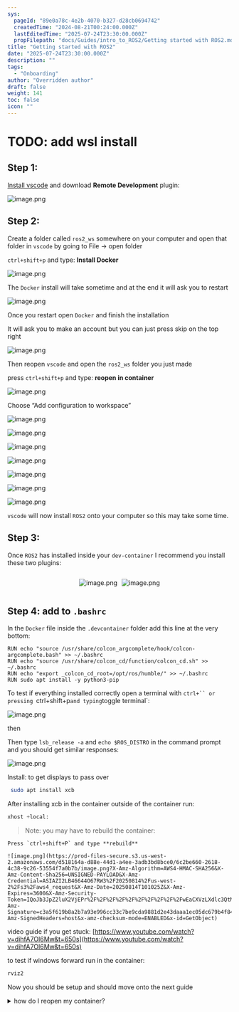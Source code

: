```yaml
---
sys:
  pageId: "89e0a78c-4e2b-4070-b327-d28cb0694742"
  createdTime: "2024-08-21T00:24:00.000Z"
  lastEditedTime: "2025-07-24T23:30:00.000Z"
  propFilepath: "docs/Guides/intro_to_ROS2/Getting started with ROS2.md"
title: "Getting started with ROS2"
date: "2025-07-24T23:30:00.000Z"
description: ""
tags:
  - "Onboarding"
author: "Overridden author"
draft: false
weight: 141
toc: false
icon: ""
---
```


# TODO: add wsl install

## Step 1:

[Install vscode](https://code.visualstudio.com/download) and download **Remote Development** plugin:

![image.png](https://prod-files-secure.s3.us-west-2.amazonaws.com/d518164a-d88e-44d1-a4ee-3adb3bd8bce0/efb52993-1881-4a40-b95e-6f020334f022/image.png?X-Amz-Algorithm=AWS4-HMAC-SHA256&X-Amz-Content-Sha256=UNSIGNED-PAYLOAD&X-Amz-Credential=ASIAZI2LB466WSTEWO5N%2F20250814%2Fus-west-2%2Fs3%2Faws4_request&X-Amz-Date=20250814T101022Z&X-Amz-Expires=3600&X-Amz-Security-Token=IQoJb3JpZ2luX2VjEPr%2F%2F%2F%2F%2F%2F%2F%2F%2F%2FwEaCXVzLXdlc3QtMiJHMEUCIGt4aY%2FRoSOW7b3ZtWJtQ1KcXRFJCE1bUGiYDt%2FY5q%2BcAiEA9DrKJ4INeZCcFAtwXLjwdfNoundU8CRhS76mTrHcKGsq%2FwMIQxAAGgw2Mzc0MjMxODM4MDUiDNB%2FVaU2Gb34y6NIAircA9DSZjBxa%2BhtEaFkC%2FQxshtzNFZCBb9ZxHQCYAh4PoHcusIunASbCkyO3scginQe2ET2uraAjDHgPardmrSHWWBo5cYkAB5YRONBMjnQftYGrfNDADVp2j9yZG2tVCV79AT1gggWJDEfOgah5fW%2F%2FtVnsOfH1kROV3ada7DEz9mQHJr8Ycdcm1Ew9rpjf4vEeqQnZSzqK83fnNfRCxBNYyXvpCdjBUQz6yhvjsEgOzUQfg8CaynGjQwjqXRclYd%2BNsRir7k7O7vIqEJFWYgj2ZBweG06pWNKnI4FPXfPtRzYE4%2F1hckPNTx1EmCKDcOPvgZmNE6C8eK6b%2Fz0oRtTARb%2Bexa9gQwdJx%2FtLXyM9NVOybykjHym%2B4aBKtOojOxfbWPopRNC3pJLXcHR8pmmiPENJfFlsWWK7aJY%2BHkTGdh%2FHKu6bdC%2FamjZXzQM31N9l41b3vU26N5fHoIiv24NJwFMJi%2BimZCe2o4uIGT69AY1FbllVKmCwNtWQDjf2oBbro4LjFiI4DwgcFRwcRzmst4ud8HcP6x71dlnx2gv24%2FyNdx%2Bj1%2FQw%2F2LoY0P%2BNN28uXIyhOKt6FJZnkPhzdgG6epUBxXnmXMKCXdhzSgYGUvhYPsMo18pFf4GuE%2FMPbg9sQGOqUBEUXt0aU7%2FO4W1tgUMFVZ4dmhGycOJijMM6e3QRUOEeUU%2BOhluhS5hdF1k23t172%2BmmU1XEvOsiQdHLF41275cdBuUWr5EKBA%2FMqtQ0ttFg75W8pVWX%2FmR5HtA09o3iHmMVe%2BLUTWjY9yvDVHxeqFURIXr82WpfnW1JgrYdLWrRvAZd4f57sUTGIJ%2FccEXaPhq7vrmCBVasC4hbAKKl7%2FHorq6PPK&X-Amz-Signature=a8788c2d3e9be2105a751a8020bd3515e139bda3d5426487a26962a46c4f53ff&X-Amz-SignedHeaders=host&x-amz-checksum-mode=ENABLED&x-id=GetObject)

## Step 2:

Create a folder called `ros2_ws` somewhere on your computer and open that folder in `vscode` by going to File → open folder 

`ctrl+shift+p` and type: **Install Docker**

![image.png](https://prod-files-secure.s3.us-west-2.amazonaws.com/d518164a-d88e-44d1-a4ee-3adb3bd8bce0/2269dc0e-1cd5-47ff-bceb-c04ad9b2eab0/image.png?X-Amz-Algorithm=AWS4-HMAC-SHA256&X-Amz-Content-Sha256=UNSIGNED-PAYLOAD&X-Amz-Credential=ASIAZI2LB466WSTEWO5N%2F20250814%2Fus-west-2%2Fs3%2Faws4_request&X-Amz-Date=20250814T101022Z&X-Amz-Expires=3600&X-Amz-Security-Token=IQoJb3JpZ2luX2VjEPr%2F%2F%2F%2F%2F%2F%2F%2F%2F%2FwEaCXVzLXdlc3QtMiJHMEUCIGt4aY%2FRoSOW7b3ZtWJtQ1KcXRFJCE1bUGiYDt%2FY5q%2BcAiEA9DrKJ4INeZCcFAtwXLjwdfNoundU8CRhS76mTrHcKGsq%2FwMIQxAAGgw2Mzc0MjMxODM4MDUiDNB%2FVaU2Gb34y6NIAircA9DSZjBxa%2BhtEaFkC%2FQxshtzNFZCBb9ZxHQCYAh4PoHcusIunASbCkyO3scginQe2ET2uraAjDHgPardmrSHWWBo5cYkAB5YRONBMjnQftYGrfNDADVp2j9yZG2tVCV79AT1gggWJDEfOgah5fW%2F%2FtVnsOfH1kROV3ada7DEz9mQHJr8Ycdcm1Ew9rpjf4vEeqQnZSzqK83fnNfRCxBNYyXvpCdjBUQz6yhvjsEgOzUQfg8CaynGjQwjqXRclYd%2BNsRir7k7O7vIqEJFWYgj2ZBweG06pWNKnI4FPXfPtRzYE4%2F1hckPNTx1EmCKDcOPvgZmNE6C8eK6b%2Fz0oRtTARb%2Bexa9gQwdJx%2FtLXyM9NVOybykjHym%2B4aBKtOojOxfbWPopRNC3pJLXcHR8pmmiPENJfFlsWWK7aJY%2BHkTGdh%2FHKu6bdC%2FamjZXzQM31N9l41b3vU26N5fHoIiv24NJwFMJi%2BimZCe2o4uIGT69AY1FbllVKmCwNtWQDjf2oBbro4LjFiI4DwgcFRwcRzmst4ud8HcP6x71dlnx2gv24%2FyNdx%2Bj1%2FQw%2F2LoY0P%2BNN28uXIyhOKt6FJZnkPhzdgG6epUBxXnmXMKCXdhzSgYGUvhYPsMo18pFf4GuE%2FMPbg9sQGOqUBEUXt0aU7%2FO4W1tgUMFVZ4dmhGycOJijMM6e3QRUOEeUU%2BOhluhS5hdF1k23t172%2BmmU1XEvOsiQdHLF41275cdBuUWr5EKBA%2FMqtQ0ttFg75W8pVWX%2FmR5HtA09o3iHmMVe%2BLUTWjY9yvDVHxeqFURIXr82WpfnW1JgrYdLWrRvAZd4f57sUTGIJ%2FccEXaPhq7vrmCBVasC4hbAKKl7%2FHorq6PPK&X-Amz-Signature=b8ddc4929bcb35c0daf01fe247c238cc4c98739e712b0b417706729f0a2368d3&X-Amz-SignedHeaders=host&x-amz-checksum-mode=ENABLED&x-id=GetObject)

The `Docker` install will take sometime and at the end it will ask you to restart

![image.png](https://prod-files-secure.s3.us-west-2.amazonaws.com/d518164a-d88e-44d1-a4ee-3adb3bd8bce0/ed233f78-be33-4b1f-b89c-9c346c0e961e/image.png?X-Amz-Algorithm=AWS4-HMAC-SHA256&X-Amz-Content-Sha256=UNSIGNED-PAYLOAD&X-Amz-Credential=ASIAZI2LB466WSTEWO5N%2F20250814%2Fus-west-2%2Fs3%2Faws4_request&X-Amz-Date=20250814T101022Z&X-Amz-Expires=3600&X-Amz-Security-Token=IQoJb3JpZ2luX2VjEPr%2F%2F%2F%2F%2F%2F%2F%2F%2F%2FwEaCXVzLXdlc3QtMiJHMEUCIGt4aY%2FRoSOW7b3ZtWJtQ1KcXRFJCE1bUGiYDt%2FY5q%2BcAiEA9DrKJ4INeZCcFAtwXLjwdfNoundU8CRhS76mTrHcKGsq%2FwMIQxAAGgw2Mzc0MjMxODM4MDUiDNB%2FVaU2Gb34y6NIAircA9DSZjBxa%2BhtEaFkC%2FQxshtzNFZCBb9ZxHQCYAh4PoHcusIunASbCkyO3scginQe2ET2uraAjDHgPardmrSHWWBo5cYkAB5YRONBMjnQftYGrfNDADVp2j9yZG2tVCV79AT1gggWJDEfOgah5fW%2F%2FtVnsOfH1kROV3ada7DEz9mQHJr8Ycdcm1Ew9rpjf4vEeqQnZSzqK83fnNfRCxBNYyXvpCdjBUQz6yhvjsEgOzUQfg8CaynGjQwjqXRclYd%2BNsRir7k7O7vIqEJFWYgj2ZBweG06pWNKnI4FPXfPtRzYE4%2F1hckPNTx1EmCKDcOPvgZmNE6C8eK6b%2Fz0oRtTARb%2Bexa9gQwdJx%2FtLXyM9NVOybykjHym%2B4aBKtOojOxfbWPopRNC3pJLXcHR8pmmiPENJfFlsWWK7aJY%2BHkTGdh%2FHKu6bdC%2FamjZXzQM31N9l41b3vU26N5fHoIiv24NJwFMJi%2BimZCe2o4uIGT69AY1FbllVKmCwNtWQDjf2oBbro4LjFiI4DwgcFRwcRzmst4ud8HcP6x71dlnx2gv24%2FyNdx%2Bj1%2FQw%2F2LoY0P%2BNN28uXIyhOKt6FJZnkPhzdgG6epUBxXnmXMKCXdhzSgYGUvhYPsMo18pFf4GuE%2FMPbg9sQGOqUBEUXt0aU7%2FO4W1tgUMFVZ4dmhGycOJijMM6e3QRUOEeUU%2BOhluhS5hdF1k23t172%2BmmU1XEvOsiQdHLF41275cdBuUWr5EKBA%2FMqtQ0ttFg75W8pVWX%2FmR5HtA09o3iHmMVe%2BLUTWjY9yvDVHxeqFURIXr82WpfnW1JgrYdLWrRvAZd4f57sUTGIJ%2FccEXaPhq7vrmCBVasC4hbAKKl7%2FHorq6PPK&X-Amz-Signature=5994732fc2253255b2fd1e38b366505781f3fe7ee215fe750b538d089714d547&X-Amz-SignedHeaders=host&x-amz-checksum-mode=ENABLED&x-id=GetObject)

Once you restart open `Docker` and finish the installation

It will ask you to make an account but you can just press skip on the top right

![image.png](https://prod-files-secure.s3.us-west-2.amazonaws.com/d518164a-d88e-44d1-a4ee-3adb3bd8bce0/21010ad9-1659-4fd9-9f59-9932a09b2a3d/image.png?X-Amz-Algorithm=AWS4-HMAC-SHA256&X-Amz-Content-Sha256=UNSIGNED-PAYLOAD&X-Amz-Credential=ASIAZI2LB466WSTEWO5N%2F20250814%2Fus-west-2%2Fs3%2Faws4_request&X-Amz-Date=20250814T101022Z&X-Amz-Expires=3600&X-Amz-Security-Token=IQoJb3JpZ2luX2VjEPr%2F%2F%2F%2F%2F%2F%2F%2F%2F%2FwEaCXVzLXdlc3QtMiJHMEUCIGt4aY%2FRoSOW7b3ZtWJtQ1KcXRFJCE1bUGiYDt%2FY5q%2BcAiEA9DrKJ4INeZCcFAtwXLjwdfNoundU8CRhS76mTrHcKGsq%2FwMIQxAAGgw2Mzc0MjMxODM4MDUiDNB%2FVaU2Gb34y6NIAircA9DSZjBxa%2BhtEaFkC%2FQxshtzNFZCBb9ZxHQCYAh4PoHcusIunASbCkyO3scginQe2ET2uraAjDHgPardmrSHWWBo5cYkAB5YRONBMjnQftYGrfNDADVp2j9yZG2tVCV79AT1gggWJDEfOgah5fW%2F%2FtVnsOfH1kROV3ada7DEz9mQHJr8Ycdcm1Ew9rpjf4vEeqQnZSzqK83fnNfRCxBNYyXvpCdjBUQz6yhvjsEgOzUQfg8CaynGjQwjqXRclYd%2BNsRir7k7O7vIqEJFWYgj2ZBweG06pWNKnI4FPXfPtRzYE4%2F1hckPNTx1EmCKDcOPvgZmNE6C8eK6b%2Fz0oRtTARb%2Bexa9gQwdJx%2FtLXyM9NVOybykjHym%2B4aBKtOojOxfbWPopRNC3pJLXcHR8pmmiPENJfFlsWWK7aJY%2BHkTGdh%2FHKu6bdC%2FamjZXzQM31N9l41b3vU26N5fHoIiv24NJwFMJi%2BimZCe2o4uIGT69AY1FbllVKmCwNtWQDjf2oBbro4LjFiI4DwgcFRwcRzmst4ud8HcP6x71dlnx2gv24%2FyNdx%2Bj1%2FQw%2F2LoY0P%2BNN28uXIyhOKt6FJZnkPhzdgG6epUBxXnmXMKCXdhzSgYGUvhYPsMo18pFf4GuE%2FMPbg9sQGOqUBEUXt0aU7%2FO4W1tgUMFVZ4dmhGycOJijMM6e3QRUOEeUU%2BOhluhS5hdF1k23t172%2BmmU1XEvOsiQdHLF41275cdBuUWr5EKBA%2FMqtQ0ttFg75W8pVWX%2FmR5HtA09o3iHmMVe%2BLUTWjY9yvDVHxeqFURIXr82WpfnW1JgrYdLWrRvAZd4f57sUTGIJ%2FccEXaPhq7vrmCBVasC4hbAKKl7%2FHorq6PPK&X-Amz-Signature=c4013632bd2ff5a4b33f328d726c6c1fbb78498ec65ef0a0fb04e05cf58748e3&X-Amz-SignedHeaders=host&x-amz-checksum-mode=ENABLED&x-id=GetObject)

Then reopen `vscode` and open the `ros2_ws` folder you just made

press `ctrl+shift+p` and type: **reopen in container**

![image.png](https://prod-files-secure.s3.us-west-2.amazonaws.com/d518164a-d88e-44d1-a4ee-3adb3bd8bce0/4e93b8c2-41ad-488c-8095-c74205196118/image.png?X-Amz-Algorithm=AWS4-HMAC-SHA256&X-Amz-Content-Sha256=UNSIGNED-PAYLOAD&X-Amz-Credential=ASIAZI2LB466WSTEWO5N%2F20250814%2Fus-west-2%2Fs3%2Faws4_request&X-Amz-Date=20250814T101022Z&X-Amz-Expires=3600&X-Amz-Security-Token=IQoJb3JpZ2luX2VjEPr%2F%2F%2F%2F%2F%2F%2F%2F%2F%2FwEaCXVzLXdlc3QtMiJHMEUCIGt4aY%2FRoSOW7b3ZtWJtQ1KcXRFJCE1bUGiYDt%2FY5q%2BcAiEA9DrKJ4INeZCcFAtwXLjwdfNoundU8CRhS76mTrHcKGsq%2FwMIQxAAGgw2Mzc0MjMxODM4MDUiDNB%2FVaU2Gb34y6NIAircA9DSZjBxa%2BhtEaFkC%2FQxshtzNFZCBb9ZxHQCYAh4PoHcusIunASbCkyO3scginQe2ET2uraAjDHgPardmrSHWWBo5cYkAB5YRONBMjnQftYGrfNDADVp2j9yZG2tVCV79AT1gggWJDEfOgah5fW%2F%2FtVnsOfH1kROV3ada7DEz9mQHJr8Ycdcm1Ew9rpjf4vEeqQnZSzqK83fnNfRCxBNYyXvpCdjBUQz6yhvjsEgOzUQfg8CaynGjQwjqXRclYd%2BNsRir7k7O7vIqEJFWYgj2ZBweG06pWNKnI4FPXfPtRzYE4%2F1hckPNTx1EmCKDcOPvgZmNE6C8eK6b%2Fz0oRtTARb%2Bexa9gQwdJx%2FtLXyM9NVOybykjHym%2B4aBKtOojOxfbWPopRNC3pJLXcHR8pmmiPENJfFlsWWK7aJY%2BHkTGdh%2FHKu6bdC%2FamjZXzQM31N9l41b3vU26N5fHoIiv24NJwFMJi%2BimZCe2o4uIGT69AY1FbllVKmCwNtWQDjf2oBbro4LjFiI4DwgcFRwcRzmst4ud8HcP6x71dlnx2gv24%2FyNdx%2Bj1%2FQw%2F2LoY0P%2BNN28uXIyhOKt6FJZnkPhzdgG6epUBxXnmXMKCXdhzSgYGUvhYPsMo18pFf4GuE%2FMPbg9sQGOqUBEUXt0aU7%2FO4W1tgUMFVZ4dmhGycOJijMM6e3QRUOEeUU%2BOhluhS5hdF1k23t172%2BmmU1XEvOsiQdHLF41275cdBuUWr5EKBA%2FMqtQ0ttFg75W8pVWX%2FmR5HtA09o3iHmMVe%2BLUTWjY9yvDVHxeqFURIXr82WpfnW1JgrYdLWrRvAZd4f57sUTGIJ%2FccEXaPhq7vrmCBVasC4hbAKKl7%2FHorq6PPK&X-Amz-Signature=05a552dd556ff1ab6d427270dd0a39b55790c1f5916a8f289ff833f72c7f6020&X-Amz-SignedHeaders=host&x-amz-checksum-mode=ENABLED&x-id=GetObject)

Choose “Add configuration to workspace”

![image.png](https://prod-files-secure.s3.us-west-2.amazonaws.com/d518164a-d88e-44d1-a4ee-3adb3bd8bce0/9560b282-5060-4989-ba37-97e7b2c22476/image.png?X-Amz-Algorithm=AWS4-HMAC-SHA256&X-Amz-Content-Sha256=UNSIGNED-PAYLOAD&X-Amz-Credential=ASIAZI2LB466WSTEWO5N%2F20250814%2Fus-west-2%2Fs3%2Faws4_request&X-Amz-Date=20250814T101022Z&X-Amz-Expires=3600&X-Amz-Security-Token=IQoJb3JpZ2luX2VjEPr%2F%2F%2F%2F%2F%2F%2F%2F%2F%2FwEaCXVzLXdlc3QtMiJHMEUCIGt4aY%2FRoSOW7b3ZtWJtQ1KcXRFJCE1bUGiYDt%2FY5q%2BcAiEA9DrKJ4INeZCcFAtwXLjwdfNoundU8CRhS76mTrHcKGsq%2FwMIQxAAGgw2Mzc0MjMxODM4MDUiDNB%2FVaU2Gb34y6NIAircA9DSZjBxa%2BhtEaFkC%2FQxshtzNFZCBb9ZxHQCYAh4PoHcusIunASbCkyO3scginQe2ET2uraAjDHgPardmrSHWWBo5cYkAB5YRONBMjnQftYGrfNDADVp2j9yZG2tVCV79AT1gggWJDEfOgah5fW%2F%2FtVnsOfH1kROV3ada7DEz9mQHJr8Ycdcm1Ew9rpjf4vEeqQnZSzqK83fnNfRCxBNYyXvpCdjBUQz6yhvjsEgOzUQfg8CaynGjQwjqXRclYd%2BNsRir7k7O7vIqEJFWYgj2ZBweG06pWNKnI4FPXfPtRzYE4%2F1hckPNTx1EmCKDcOPvgZmNE6C8eK6b%2Fz0oRtTARb%2Bexa9gQwdJx%2FtLXyM9NVOybykjHym%2B4aBKtOojOxfbWPopRNC3pJLXcHR8pmmiPENJfFlsWWK7aJY%2BHkTGdh%2FHKu6bdC%2FamjZXzQM31N9l41b3vU26N5fHoIiv24NJwFMJi%2BimZCe2o4uIGT69AY1FbllVKmCwNtWQDjf2oBbro4LjFiI4DwgcFRwcRzmst4ud8HcP6x71dlnx2gv24%2FyNdx%2Bj1%2FQw%2F2LoY0P%2BNN28uXIyhOKt6FJZnkPhzdgG6epUBxXnmXMKCXdhzSgYGUvhYPsMo18pFf4GuE%2FMPbg9sQGOqUBEUXt0aU7%2FO4W1tgUMFVZ4dmhGycOJijMM6e3QRUOEeUU%2BOhluhS5hdF1k23t172%2BmmU1XEvOsiQdHLF41275cdBuUWr5EKBA%2FMqtQ0ttFg75W8pVWX%2FmR5HtA09o3iHmMVe%2BLUTWjY9yvDVHxeqFURIXr82WpfnW1JgrYdLWrRvAZd4f57sUTGIJ%2FccEXaPhq7vrmCBVasC4hbAKKl7%2FHorq6PPK&X-Amz-Signature=54560444f566408d4b25779120519ea7ca4bf52fce532588e6524ffcf7ece820&X-Amz-SignedHeaders=host&x-amz-checksum-mode=ENABLED&x-id=GetObject)

![image.png](https://prod-files-secure.s3.us-west-2.amazonaws.com/d518164a-d88e-44d1-a4ee-3adb3bd8bce0/2ee63f81-886b-48e8-a553-dc6e5eac99e4/image.png?X-Amz-Algorithm=AWS4-HMAC-SHA256&X-Amz-Content-Sha256=UNSIGNED-PAYLOAD&X-Amz-Credential=ASIAZI2LB466WSTEWO5N%2F20250814%2Fus-west-2%2Fs3%2Faws4_request&X-Amz-Date=20250814T101022Z&X-Amz-Expires=3600&X-Amz-Security-Token=IQoJb3JpZ2luX2VjEPr%2F%2F%2F%2F%2F%2F%2F%2F%2F%2FwEaCXVzLXdlc3QtMiJHMEUCIGt4aY%2FRoSOW7b3ZtWJtQ1KcXRFJCE1bUGiYDt%2FY5q%2BcAiEA9DrKJ4INeZCcFAtwXLjwdfNoundU8CRhS76mTrHcKGsq%2FwMIQxAAGgw2Mzc0MjMxODM4MDUiDNB%2FVaU2Gb34y6NIAircA9DSZjBxa%2BhtEaFkC%2FQxshtzNFZCBb9ZxHQCYAh4PoHcusIunASbCkyO3scginQe2ET2uraAjDHgPardmrSHWWBo5cYkAB5YRONBMjnQftYGrfNDADVp2j9yZG2tVCV79AT1gggWJDEfOgah5fW%2F%2FtVnsOfH1kROV3ada7DEz9mQHJr8Ycdcm1Ew9rpjf4vEeqQnZSzqK83fnNfRCxBNYyXvpCdjBUQz6yhvjsEgOzUQfg8CaynGjQwjqXRclYd%2BNsRir7k7O7vIqEJFWYgj2ZBweG06pWNKnI4FPXfPtRzYE4%2F1hckPNTx1EmCKDcOPvgZmNE6C8eK6b%2Fz0oRtTARb%2Bexa9gQwdJx%2FtLXyM9NVOybykjHym%2B4aBKtOojOxfbWPopRNC3pJLXcHR8pmmiPENJfFlsWWK7aJY%2BHkTGdh%2FHKu6bdC%2FamjZXzQM31N9l41b3vU26N5fHoIiv24NJwFMJi%2BimZCe2o4uIGT69AY1FbllVKmCwNtWQDjf2oBbro4LjFiI4DwgcFRwcRzmst4ud8HcP6x71dlnx2gv24%2FyNdx%2Bj1%2FQw%2F2LoY0P%2BNN28uXIyhOKt6FJZnkPhzdgG6epUBxXnmXMKCXdhzSgYGUvhYPsMo18pFf4GuE%2FMPbg9sQGOqUBEUXt0aU7%2FO4W1tgUMFVZ4dmhGycOJijMM6e3QRUOEeUU%2BOhluhS5hdF1k23t172%2BmmU1XEvOsiQdHLF41275cdBuUWr5EKBA%2FMqtQ0ttFg75W8pVWX%2FmR5HtA09o3iHmMVe%2BLUTWjY9yvDVHxeqFURIXr82WpfnW1JgrYdLWrRvAZd4f57sUTGIJ%2FccEXaPhq7vrmCBVasC4hbAKKl7%2FHorq6PPK&X-Amz-Signature=38d1748c3e7b6840e7a928ac6e56f0ae273a16e90ab554668be40bd4d39968b8&X-Amz-SignedHeaders=host&x-amz-checksum-mode=ENABLED&x-id=GetObject)

![image.png](https://prod-files-secure.s3.us-west-2.amazonaws.com/d518164a-d88e-44d1-a4ee-3adb3bd8bce0/e0fd626c-c8b6-4b2c-95d1-fa4c26514504/image.png?X-Amz-Algorithm=AWS4-HMAC-SHA256&X-Amz-Content-Sha256=UNSIGNED-PAYLOAD&X-Amz-Credential=ASIAZI2LB466WSTEWO5N%2F20250814%2Fus-west-2%2Fs3%2Faws4_request&X-Amz-Date=20250814T101022Z&X-Amz-Expires=3600&X-Amz-Security-Token=IQoJb3JpZ2luX2VjEPr%2F%2F%2F%2F%2F%2F%2F%2F%2F%2FwEaCXVzLXdlc3QtMiJHMEUCIGt4aY%2FRoSOW7b3ZtWJtQ1KcXRFJCE1bUGiYDt%2FY5q%2BcAiEA9DrKJ4INeZCcFAtwXLjwdfNoundU8CRhS76mTrHcKGsq%2FwMIQxAAGgw2Mzc0MjMxODM4MDUiDNB%2FVaU2Gb34y6NIAircA9DSZjBxa%2BhtEaFkC%2FQxshtzNFZCBb9ZxHQCYAh4PoHcusIunASbCkyO3scginQe2ET2uraAjDHgPardmrSHWWBo5cYkAB5YRONBMjnQftYGrfNDADVp2j9yZG2tVCV79AT1gggWJDEfOgah5fW%2F%2FtVnsOfH1kROV3ada7DEz9mQHJr8Ycdcm1Ew9rpjf4vEeqQnZSzqK83fnNfRCxBNYyXvpCdjBUQz6yhvjsEgOzUQfg8CaynGjQwjqXRclYd%2BNsRir7k7O7vIqEJFWYgj2ZBweG06pWNKnI4FPXfPtRzYE4%2F1hckPNTx1EmCKDcOPvgZmNE6C8eK6b%2Fz0oRtTARb%2Bexa9gQwdJx%2FtLXyM9NVOybykjHym%2B4aBKtOojOxfbWPopRNC3pJLXcHR8pmmiPENJfFlsWWK7aJY%2BHkTGdh%2FHKu6bdC%2FamjZXzQM31N9l41b3vU26N5fHoIiv24NJwFMJi%2BimZCe2o4uIGT69AY1FbllVKmCwNtWQDjf2oBbro4LjFiI4DwgcFRwcRzmst4ud8HcP6x71dlnx2gv24%2FyNdx%2Bj1%2FQw%2F2LoY0P%2BNN28uXIyhOKt6FJZnkPhzdgG6epUBxXnmXMKCXdhzSgYGUvhYPsMo18pFf4GuE%2FMPbg9sQGOqUBEUXt0aU7%2FO4W1tgUMFVZ4dmhGycOJijMM6e3QRUOEeUU%2BOhluhS5hdF1k23t172%2BmmU1XEvOsiQdHLF41275cdBuUWr5EKBA%2FMqtQ0ttFg75W8pVWX%2FmR5HtA09o3iHmMVe%2BLUTWjY9yvDVHxeqFURIXr82WpfnW1JgrYdLWrRvAZd4f57sUTGIJ%2FccEXaPhq7vrmCBVasC4hbAKKl7%2FHorq6PPK&X-Amz-Signature=8c048d65a413deefd46377ad5a7db2a6df2755596d1c4aa99ca8e2dcab9550a9&X-Amz-SignedHeaders=host&x-amz-checksum-mode=ENABLED&x-id=GetObject)

![image.png](https://prod-files-secure.s3.us-west-2.amazonaws.com/d518164a-d88e-44d1-a4ee-3adb3bd8bce0/a2e13f50-d2ab-4719-a4c2-7ced634bfc9d/image.png?X-Amz-Algorithm=AWS4-HMAC-SHA256&X-Amz-Content-Sha256=UNSIGNED-PAYLOAD&X-Amz-Credential=ASIAZI2LB466WSTEWO5N%2F20250814%2Fus-west-2%2Fs3%2Faws4_request&X-Amz-Date=20250814T101022Z&X-Amz-Expires=3600&X-Amz-Security-Token=IQoJb3JpZ2luX2VjEPr%2F%2F%2F%2F%2F%2F%2F%2F%2F%2FwEaCXVzLXdlc3QtMiJHMEUCIGt4aY%2FRoSOW7b3ZtWJtQ1KcXRFJCE1bUGiYDt%2FY5q%2BcAiEA9DrKJ4INeZCcFAtwXLjwdfNoundU8CRhS76mTrHcKGsq%2FwMIQxAAGgw2Mzc0MjMxODM4MDUiDNB%2FVaU2Gb34y6NIAircA9DSZjBxa%2BhtEaFkC%2FQxshtzNFZCBb9ZxHQCYAh4PoHcusIunASbCkyO3scginQe2ET2uraAjDHgPardmrSHWWBo5cYkAB5YRONBMjnQftYGrfNDADVp2j9yZG2tVCV79AT1gggWJDEfOgah5fW%2F%2FtVnsOfH1kROV3ada7DEz9mQHJr8Ycdcm1Ew9rpjf4vEeqQnZSzqK83fnNfRCxBNYyXvpCdjBUQz6yhvjsEgOzUQfg8CaynGjQwjqXRclYd%2BNsRir7k7O7vIqEJFWYgj2ZBweG06pWNKnI4FPXfPtRzYE4%2F1hckPNTx1EmCKDcOPvgZmNE6C8eK6b%2Fz0oRtTARb%2Bexa9gQwdJx%2FtLXyM9NVOybykjHym%2B4aBKtOojOxfbWPopRNC3pJLXcHR8pmmiPENJfFlsWWK7aJY%2BHkTGdh%2FHKu6bdC%2FamjZXzQM31N9l41b3vU26N5fHoIiv24NJwFMJi%2BimZCe2o4uIGT69AY1FbllVKmCwNtWQDjf2oBbro4LjFiI4DwgcFRwcRzmst4ud8HcP6x71dlnx2gv24%2FyNdx%2Bj1%2FQw%2F2LoY0P%2BNN28uXIyhOKt6FJZnkPhzdgG6epUBxXnmXMKCXdhzSgYGUvhYPsMo18pFf4GuE%2FMPbg9sQGOqUBEUXt0aU7%2FO4W1tgUMFVZ4dmhGycOJijMM6e3QRUOEeUU%2BOhluhS5hdF1k23t172%2BmmU1XEvOsiQdHLF41275cdBuUWr5EKBA%2FMqtQ0ttFg75W8pVWX%2FmR5HtA09o3iHmMVe%2BLUTWjY9yvDVHxeqFURIXr82WpfnW1JgrYdLWrRvAZd4f57sUTGIJ%2FccEXaPhq7vrmCBVasC4hbAKKl7%2FHorq6PPK&X-Amz-Signature=e89ef24ddfe3a0f8c01540ce9002b75f146adb52e34c1a6ed1f5bc4d55907021&X-Amz-SignedHeaders=host&x-amz-checksum-mode=ENABLED&x-id=GetObject)

![image.png](https://prod-files-secure.s3.us-west-2.amazonaws.com/d518164a-d88e-44d1-a4ee-3adb3bd8bce0/6cc478ad-aaba-4bf7-9fcc-403277ab896c/image.png?X-Amz-Algorithm=AWS4-HMAC-SHA256&X-Amz-Content-Sha256=UNSIGNED-PAYLOAD&X-Amz-Credential=ASIAZI2LB466WSTEWO5N%2F20250814%2Fus-west-2%2Fs3%2Faws4_request&X-Amz-Date=20250814T101022Z&X-Amz-Expires=3600&X-Amz-Security-Token=IQoJb3JpZ2luX2VjEPr%2F%2F%2F%2F%2F%2F%2F%2F%2F%2FwEaCXVzLXdlc3QtMiJHMEUCIGt4aY%2FRoSOW7b3ZtWJtQ1KcXRFJCE1bUGiYDt%2FY5q%2BcAiEA9DrKJ4INeZCcFAtwXLjwdfNoundU8CRhS76mTrHcKGsq%2FwMIQxAAGgw2Mzc0MjMxODM4MDUiDNB%2FVaU2Gb34y6NIAircA9DSZjBxa%2BhtEaFkC%2FQxshtzNFZCBb9ZxHQCYAh4PoHcusIunASbCkyO3scginQe2ET2uraAjDHgPardmrSHWWBo5cYkAB5YRONBMjnQftYGrfNDADVp2j9yZG2tVCV79AT1gggWJDEfOgah5fW%2F%2FtVnsOfH1kROV3ada7DEz9mQHJr8Ycdcm1Ew9rpjf4vEeqQnZSzqK83fnNfRCxBNYyXvpCdjBUQz6yhvjsEgOzUQfg8CaynGjQwjqXRclYd%2BNsRir7k7O7vIqEJFWYgj2ZBweG06pWNKnI4FPXfPtRzYE4%2F1hckPNTx1EmCKDcOPvgZmNE6C8eK6b%2Fz0oRtTARb%2Bexa9gQwdJx%2FtLXyM9NVOybykjHym%2B4aBKtOojOxfbWPopRNC3pJLXcHR8pmmiPENJfFlsWWK7aJY%2BHkTGdh%2FHKu6bdC%2FamjZXzQM31N9l41b3vU26N5fHoIiv24NJwFMJi%2BimZCe2o4uIGT69AY1FbllVKmCwNtWQDjf2oBbro4LjFiI4DwgcFRwcRzmst4ud8HcP6x71dlnx2gv24%2FyNdx%2Bj1%2FQw%2F2LoY0P%2BNN28uXIyhOKt6FJZnkPhzdgG6epUBxXnmXMKCXdhzSgYGUvhYPsMo18pFf4GuE%2FMPbg9sQGOqUBEUXt0aU7%2FO4W1tgUMFVZ4dmhGycOJijMM6e3QRUOEeUU%2BOhluhS5hdF1k23t172%2BmmU1XEvOsiQdHLF41275cdBuUWr5EKBA%2FMqtQ0ttFg75W8pVWX%2FmR5HtA09o3iHmMVe%2BLUTWjY9yvDVHxeqFURIXr82WpfnW1JgrYdLWrRvAZd4f57sUTGIJ%2FccEXaPhq7vrmCBVasC4hbAKKl7%2FHorq6PPK&X-Amz-Signature=bdd1a876557d6a64871b1ffd7754061625ba6e8e1ed2a4ff6dfb9f365ca01be9&X-Amz-SignedHeaders=host&x-amz-checksum-mode=ENABLED&x-id=GetObject)

![image.png](https://prod-files-secure.s3.us-west-2.amazonaws.com/d518164a-d88e-44d1-a4ee-3adb3bd8bce0/53255b28-f75e-430f-b9e3-c0ac8577e42b/image.png?X-Amz-Algorithm=AWS4-HMAC-SHA256&X-Amz-Content-Sha256=UNSIGNED-PAYLOAD&X-Amz-Credential=ASIAZI2LB466WSTEWO5N%2F20250814%2Fus-west-2%2Fs3%2Faws4_request&X-Amz-Date=20250814T101022Z&X-Amz-Expires=3600&X-Amz-Security-Token=IQoJb3JpZ2luX2VjEPr%2F%2F%2F%2F%2F%2F%2F%2F%2F%2FwEaCXVzLXdlc3QtMiJHMEUCIGt4aY%2FRoSOW7b3ZtWJtQ1KcXRFJCE1bUGiYDt%2FY5q%2BcAiEA9DrKJ4INeZCcFAtwXLjwdfNoundU8CRhS76mTrHcKGsq%2FwMIQxAAGgw2Mzc0MjMxODM4MDUiDNB%2FVaU2Gb34y6NIAircA9DSZjBxa%2BhtEaFkC%2FQxshtzNFZCBb9ZxHQCYAh4PoHcusIunASbCkyO3scginQe2ET2uraAjDHgPardmrSHWWBo5cYkAB5YRONBMjnQftYGrfNDADVp2j9yZG2tVCV79AT1gggWJDEfOgah5fW%2F%2FtVnsOfH1kROV3ada7DEz9mQHJr8Ycdcm1Ew9rpjf4vEeqQnZSzqK83fnNfRCxBNYyXvpCdjBUQz6yhvjsEgOzUQfg8CaynGjQwjqXRclYd%2BNsRir7k7O7vIqEJFWYgj2ZBweG06pWNKnI4FPXfPtRzYE4%2F1hckPNTx1EmCKDcOPvgZmNE6C8eK6b%2Fz0oRtTARb%2Bexa9gQwdJx%2FtLXyM9NVOybykjHym%2B4aBKtOojOxfbWPopRNC3pJLXcHR8pmmiPENJfFlsWWK7aJY%2BHkTGdh%2FHKu6bdC%2FamjZXzQM31N9l41b3vU26N5fHoIiv24NJwFMJi%2BimZCe2o4uIGT69AY1FbllVKmCwNtWQDjf2oBbro4LjFiI4DwgcFRwcRzmst4ud8HcP6x71dlnx2gv24%2FyNdx%2Bj1%2FQw%2F2LoY0P%2BNN28uXIyhOKt6FJZnkPhzdgG6epUBxXnmXMKCXdhzSgYGUvhYPsMo18pFf4GuE%2FMPbg9sQGOqUBEUXt0aU7%2FO4W1tgUMFVZ4dmhGycOJijMM6e3QRUOEeUU%2BOhluhS5hdF1k23t172%2BmmU1XEvOsiQdHLF41275cdBuUWr5EKBA%2FMqtQ0ttFg75W8pVWX%2FmR5HtA09o3iHmMVe%2BLUTWjY9yvDVHxeqFURIXr82WpfnW1JgrYdLWrRvAZd4f57sUTGIJ%2FccEXaPhq7vrmCBVasC4hbAKKl7%2FHorq6PPK&X-Amz-Signature=613fbfb642a7bcaff7886d74a653c41f742c1eb01371e8e8d94cbfeee6cce4b1&X-Amz-SignedHeaders=host&x-amz-checksum-mode=ENABLED&x-id=GetObject)

![image.png](https://prod-files-secure.s3.us-west-2.amazonaws.com/d518164a-d88e-44d1-a4ee-3adb3bd8bce0/7c562767-5af9-4ffb-97d1-327bcdf4ee00/image.png?X-Amz-Algorithm=AWS4-HMAC-SHA256&X-Amz-Content-Sha256=UNSIGNED-PAYLOAD&X-Amz-Credential=ASIAZI2LB466WSTEWO5N%2F20250814%2Fus-west-2%2Fs3%2Faws4_request&X-Amz-Date=20250814T101022Z&X-Amz-Expires=3600&X-Amz-Security-Token=IQoJb3JpZ2luX2VjEPr%2F%2F%2F%2F%2F%2F%2F%2F%2F%2FwEaCXVzLXdlc3QtMiJHMEUCIGt4aY%2FRoSOW7b3ZtWJtQ1KcXRFJCE1bUGiYDt%2FY5q%2BcAiEA9DrKJ4INeZCcFAtwXLjwdfNoundU8CRhS76mTrHcKGsq%2FwMIQxAAGgw2Mzc0MjMxODM4MDUiDNB%2FVaU2Gb34y6NIAircA9DSZjBxa%2BhtEaFkC%2FQxshtzNFZCBb9ZxHQCYAh4PoHcusIunASbCkyO3scginQe2ET2uraAjDHgPardmrSHWWBo5cYkAB5YRONBMjnQftYGrfNDADVp2j9yZG2tVCV79AT1gggWJDEfOgah5fW%2F%2FtVnsOfH1kROV3ada7DEz9mQHJr8Ycdcm1Ew9rpjf4vEeqQnZSzqK83fnNfRCxBNYyXvpCdjBUQz6yhvjsEgOzUQfg8CaynGjQwjqXRclYd%2BNsRir7k7O7vIqEJFWYgj2ZBweG06pWNKnI4FPXfPtRzYE4%2F1hckPNTx1EmCKDcOPvgZmNE6C8eK6b%2Fz0oRtTARb%2Bexa9gQwdJx%2FtLXyM9NVOybykjHym%2B4aBKtOojOxfbWPopRNC3pJLXcHR8pmmiPENJfFlsWWK7aJY%2BHkTGdh%2FHKu6bdC%2FamjZXzQM31N9l41b3vU26N5fHoIiv24NJwFMJi%2BimZCe2o4uIGT69AY1FbllVKmCwNtWQDjf2oBbro4LjFiI4DwgcFRwcRzmst4ud8HcP6x71dlnx2gv24%2FyNdx%2Bj1%2FQw%2F2LoY0P%2BNN28uXIyhOKt6FJZnkPhzdgG6epUBxXnmXMKCXdhzSgYGUvhYPsMo18pFf4GuE%2FMPbg9sQGOqUBEUXt0aU7%2FO4W1tgUMFVZ4dmhGycOJijMM6e3QRUOEeUU%2BOhluhS5hdF1k23t172%2BmmU1XEvOsiQdHLF41275cdBuUWr5EKBA%2FMqtQ0ttFg75W8pVWX%2FmR5HtA09o3iHmMVe%2BLUTWjY9yvDVHxeqFURIXr82WpfnW1JgrYdLWrRvAZd4f57sUTGIJ%2FccEXaPhq7vrmCBVasC4hbAKKl7%2FHorq6PPK&X-Amz-Signature=d92a5b2266165725e5440884c69fe7eecebfe2f8114c67c98322e57e6bfce2d6&X-Amz-SignedHeaders=host&x-amz-checksum-mode=ENABLED&x-id=GetObject)

`vscode` will now install `ROS2` onto your computer so this may take some time.

## Step 3:

Once `ROS2` has installed inside your `dev-container` I recommend you install these two plugins:

<div style="display: flex;flex-direction: row; column-gap:10px; max-width: 630px;justify-content: center;">
<div>

![image.png](https://prod-files-secure.s3.us-west-2.amazonaws.com/d518164a-d88e-44d1-a4ee-3adb3bd8bce0/3fc3d550-5a54-4ba1-ba6b-faa01cdb7369/image.png?X-Amz-Algorithm=AWS4-HMAC-SHA256&X-Amz-Content-Sha256=UNSIGNED-PAYLOAD&X-Amz-Credential=ASIAZI2LB466XYOA4BAG%2F20250814%2Fus-west-2%2Fs3%2Faws4_request&X-Amz-Date=20250814T101024Z&X-Amz-Expires=3600&X-Amz-Security-Token=IQoJb3JpZ2luX2VjEPr%2F%2F%2F%2F%2F%2F%2F%2F%2F%2FwEaCXVzLXdlc3QtMiJGMEQCIBBCy2zRW%2Fczp0i435UrTvY7ylQChMqKEynyj2m1IY%2BPAiAvateS61es8QYEEZm7jNC5o4%2BYBvKqa%2BibYeSJbfVefSr%2FAwhDEAAaDDYzNzQyMzE4MzgwNSIMOuBiNGi1LcxAl2DuKtwD5gBciXAEt%2F4UGpjJcDk%2Fwb%2BkEg6tjCjrvIqc7iU26T7YzyPVsOkLwnt35hQGb0efAhDZHKOM9naK864z1lfNJXcKO72YnsJ4eGhaJQEWU17QRoXXzEPbrL5wUWKQ32V%2B5ZN5aZ8i%2FrsJ0EJ1cJTKo57QR%2BBM75q87x50axGAZelDCmXDDR9iz%2BbafhRvPlS0MY%2BlzlbG6NN1pGUvh75uzihEXzs2Jb9ETBmIrH1qLadYFaJB5KZUHQoA%2BGgndaZbXJlJqtogb9dQP%2BGDY4KMNfZfV51pPu7DemNunxJbNsAytHIcrH885OyBnzKmTXmWANgikXq0%2BgXQdGo2RfTKRQj6AIlnkhfsxhQdhW3t2G0Zhc9z09XCrGOD5OqRSA6QHd%2FzUT3%2B%2FeC2AjWBKPyI6mEJp%2BZ1ZVls9T4%2BL%2FePIrpog7E258B%2FHyHe27pL%2FWxcnBgY7KmtXpSg6IiDyVvntoPymEQOEsWc5Ybpc46jFJpUqDGu2VbddFa6oyVWTDWCWofMDFndFY%2BrknTXf7ROQCsv6kLnzGlBfJFErotihlTGaB0U7GSOW6jvXfggKBDSkZ5IyTjtMzBvpyLYSPVHJGLq%2FvqhDxTvzN9qUgxIBVbNxdxqNvxDWGzFnxwwxeD2xAY6pgERir5d2CtJqS8EDn%2Ft6dss6YccFIk%2BsdhueGRF0z0QnBNkWbNttvs2N5sVQq7%2FMjO6kebQ8vJcM2EJDcW%2FZZTZiuyEdhyH99QFE0LtTYVR%2FwoxLjKjGaagmZFajAqEPyFp868fXfcyinIBrpSKIY9GZ4kK%2F9wFwcN8VgCjXD28ztlMi2fMle3E5sFW5jLBIeHCHiCPZaLJyPu9QGcdSQIE6aRkyEoz&X-Amz-Signature=dd6a72143fce84ec1210f7be1db392f6afda39873ac8ef4f16f585ff65b6ff33&X-Amz-SignedHeaders=host&x-amz-checksum-mode=ENABLED&x-id=GetObject)

</div>
<div>

![image.png](https://prod-files-secure.s3.us-west-2.amazonaws.com/d518164a-d88e-44d1-a4ee-3adb3bd8bce0/d994cc66-13c2-4093-a5a3-f84cf4601a82/image.png?X-Amz-Algorithm=AWS4-HMAC-SHA256&X-Amz-Content-Sha256=UNSIGNED-PAYLOAD&X-Amz-Credential=ASIAZI2LB466VGYOPEEI%2F20250814%2Fus-west-2%2Fs3%2Faws4_request&X-Amz-Date=20250814T101024Z&X-Amz-Expires=3600&X-Amz-Security-Token=IQoJb3JpZ2luX2VjEPr%2F%2F%2F%2F%2F%2F%2F%2F%2F%2FwEaCXVzLXdlc3QtMiJHMEUCIE6tDL4o4m%2B%2BNtLY8IbqALx%2B0TAtyIpH1j%2FLvlCV41PzAiEAtPweGoIgDHq5GSLR8r%2BFJ7o5iDFUDLyZ8IiLMpk4L6sq%2FwMIQxAAGgw2Mzc0MjMxODM4MDUiDABLynp21pN3OE0TbCrcAxY2aDnOe7CRgqwraclMMU4lzSdJAHCbpqQYCUL0XwOA63Zl5q%2FGmP9THIX81pGloHDJRzz08fCfsdHa4YltN50Dq%2Bb%2FkfEVTmNlKhCt%2FGPIPDELWG5H2AMsCQeTqofNbhyKZgz1fgluha9wd0L6HYMh4GZQndXGE188Wwxt2cmzYT4QuXZfWtA4nZXiwi%2FijnVgpXZO2DztkVmmdvJpW5d9dhiPBL70EengpI%2FIKOnhvgcQYokBPlqjucHTJWDj19jSiwYRvAm36kIDaSqCANi2GasDyrUbCOAS%2FXV7hK8Sn6ZKGuXCus8STfJdyZ2K3zqDL%2B18AiCbEPHI45DwJUGXHktHY2ZpyNl%2FxTpFVR0eqV0ITadcvFOFEiqHkNpNM9tiR4tNaef1zLNVJux7U8UF0f8L9VECCg6wziWHChtBxrEnHU3ov4jQvrV9VhKMDI3ezBiWP%2F2XPwy%2F5GMOOiivhz7wrq2A6%2Fp3nWYCAEcgl32JOs0yW91%2BjPrqbRNPAz5%2FUJqXYhRwM2qEP%2BTFw%2FKeh17uS25vQ3mlRb2tlixaOz6wsNOGpygB5bOkYKf0bvRJGQsys7N9x667xEh%2BiwlchSbWo6QoPS%2FJatMVEF5PT%2B%2B%2BuscGqAbX6PmXMOng9sQGOqUBxmGjrcMeZwDoOieAt53%2FBqiNczUKXKUYp4o9R9hmsWB0RRFxwQmgU0uKbjFZwTp05EUj7h3Cs8OPczkQkq4i3INge7fF6APmTdvyD1PvYphDLTq4DPN9AQBLNiC%2BZbzd7XByKkuoeKAdXM9zuCBTSTpETpQQnOE9Zp%2FAXGLo85uflmHILNX6JBndUZt5Ye1Jf7hUzkfPaU7d4mFUGe2jNAam%2FjkR&X-Amz-Signature=24b5fd6cb6c90f024b9e858a29874e2898f627cee32276e09a79bda6c5401b8b&X-Amz-SignedHeaders=host&x-amz-checksum-mode=ENABLED&x-id=GetObject)

</div>
</div>

## Step 4: add to `.bashrc`

In the `Docker` file inside the `.devcontainer` folder add this line at the very bottom: 

```docker
RUN echo "source /usr/share/colcon_argcomplete/hook/colcon-argcomplete.bash" >> ~/.bashrc
RUN echo "source /usr/share/colcon_cd/function/colcon_cd.sh" >> ~/.bashrc
RUN echo "export _colcon_cd_root=/opt/ros/humble/" >> ~/.bashrc
RUN sudo apt install -y python3-pip 
```

To test if everything installed correctly open a terminal with `ctrl+`` or pressing `ctrl+shift+p` and typing `toggle terminal`:

![image.png](https://prod-files-secure.s3.us-west-2.amazonaws.com/d518164a-d88e-44d1-a4ee-3adb3bd8bce0/6a4943d8-b04e-4c02-9a58-775f3384d1a5/image.png?X-Amz-Algorithm=AWS4-HMAC-SHA256&X-Amz-Content-Sha256=UNSIGNED-PAYLOAD&X-Amz-Credential=ASIAZI2LB466WSTEWO5N%2F20250814%2Fus-west-2%2Fs3%2Faws4_request&X-Amz-Date=20250814T101022Z&X-Amz-Expires=3600&X-Amz-Security-Token=IQoJb3JpZ2luX2VjEPr%2F%2F%2F%2F%2F%2F%2F%2F%2F%2FwEaCXVzLXdlc3QtMiJHMEUCIGt4aY%2FRoSOW7b3ZtWJtQ1KcXRFJCE1bUGiYDt%2FY5q%2BcAiEA9DrKJ4INeZCcFAtwXLjwdfNoundU8CRhS76mTrHcKGsq%2FwMIQxAAGgw2Mzc0MjMxODM4MDUiDNB%2FVaU2Gb34y6NIAircA9DSZjBxa%2BhtEaFkC%2FQxshtzNFZCBb9ZxHQCYAh4PoHcusIunASbCkyO3scginQe2ET2uraAjDHgPardmrSHWWBo5cYkAB5YRONBMjnQftYGrfNDADVp2j9yZG2tVCV79AT1gggWJDEfOgah5fW%2F%2FtVnsOfH1kROV3ada7DEz9mQHJr8Ycdcm1Ew9rpjf4vEeqQnZSzqK83fnNfRCxBNYyXvpCdjBUQz6yhvjsEgOzUQfg8CaynGjQwjqXRclYd%2BNsRir7k7O7vIqEJFWYgj2ZBweG06pWNKnI4FPXfPtRzYE4%2F1hckPNTx1EmCKDcOPvgZmNE6C8eK6b%2Fz0oRtTARb%2Bexa9gQwdJx%2FtLXyM9NVOybykjHym%2B4aBKtOojOxfbWPopRNC3pJLXcHR8pmmiPENJfFlsWWK7aJY%2BHkTGdh%2FHKu6bdC%2FamjZXzQM31N9l41b3vU26N5fHoIiv24NJwFMJi%2BimZCe2o4uIGT69AY1FbllVKmCwNtWQDjf2oBbro4LjFiI4DwgcFRwcRzmst4ud8HcP6x71dlnx2gv24%2FyNdx%2Bj1%2FQw%2F2LoY0P%2BNN28uXIyhOKt6FJZnkPhzdgG6epUBxXnmXMKCXdhzSgYGUvhYPsMo18pFf4GuE%2FMPbg9sQGOqUBEUXt0aU7%2FO4W1tgUMFVZ4dmhGycOJijMM6e3QRUOEeUU%2BOhluhS5hdF1k23t172%2BmmU1XEvOsiQdHLF41275cdBuUWr5EKBA%2FMqtQ0ttFg75W8pVWX%2FmR5HtA09o3iHmMVe%2BLUTWjY9yvDVHxeqFURIXr82WpfnW1JgrYdLWrRvAZd4f57sUTGIJ%2FccEXaPhq7vrmCBVasC4hbAKKl7%2FHorq6PPK&X-Amz-Signature=120d7988c36bed7f7329d764365408ba9b5eaab56eaecc25e668e134b5bb8259&X-Amz-SignedHeaders=host&x-amz-checksum-mode=ENABLED&x-id=GetObject)

then 

Then type `lsb_release -a` and `echo $ROS_DISTRO` in the command prompt and you should get similar responses:

![image.png](https://prod-files-secure.s3.us-west-2.amazonaws.com/d518164a-d88e-44d1-a4ee-3adb3bd8bce0/3e635dec-a805-4e85-8b9e-d000e5b71a4e/image.png?X-Amz-Algorithm=AWS4-HMAC-SHA256&X-Amz-Content-Sha256=UNSIGNED-PAYLOAD&X-Amz-Credential=ASIAZI2LB466WSTEWO5N%2F20250814%2Fus-west-2%2Fs3%2Faws4_request&X-Amz-Date=20250814T101022Z&X-Amz-Expires=3600&X-Amz-Security-Token=IQoJb3JpZ2luX2VjEPr%2F%2F%2F%2F%2F%2F%2F%2F%2F%2FwEaCXVzLXdlc3QtMiJHMEUCIGt4aY%2FRoSOW7b3ZtWJtQ1KcXRFJCE1bUGiYDt%2FY5q%2BcAiEA9DrKJ4INeZCcFAtwXLjwdfNoundU8CRhS76mTrHcKGsq%2FwMIQxAAGgw2Mzc0MjMxODM4MDUiDNB%2FVaU2Gb34y6NIAircA9DSZjBxa%2BhtEaFkC%2FQxshtzNFZCBb9ZxHQCYAh4PoHcusIunASbCkyO3scginQe2ET2uraAjDHgPardmrSHWWBo5cYkAB5YRONBMjnQftYGrfNDADVp2j9yZG2tVCV79AT1gggWJDEfOgah5fW%2F%2FtVnsOfH1kROV3ada7DEz9mQHJr8Ycdcm1Ew9rpjf4vEeqQnZSzqK83fnNfRCxBNYyXvpCdjBUQz6yhvjsEgOzUQfg8CaynGjQwjqXRclYd%2BNsRir7k7O7vIqEJFWYgj2ZBweG06pWNKnI4FPXfPtRzYE4%2F1hckPNTx1EmCKDcOPvgZmNE6C8eK6b%2Fz0oRtTARb%2Bexa9gQwdJx%2FtLXyM9NVOybykjHym%2B4aBKtOojOxfbWPopRNC3pJLXcHR8pmmiPENJfFlsWWK7aJY%2BHkTGdh%2FHKu6bdC%2FamjZXzQM31N9l41b3vU26N5fHoIiv24NJwFMJi%2BimZCe2o4uIGT69AY1FbllVKmCwNtWQDjf2oBbro4LjFiI4DwgcFRwcRzmst4ud8HcP6x71dlnx2gv24%2FyNdx%2Bj1%2FQw%2F2LoY0P%2BNN28uXIyhOKt6FJZnkPhzdgG6epUBxXnmXMKCXdhzSgYGUvhYPsMo18pFf4GuE%2FMPbg9sQGOqUBEUXt0aU7%2FO4W1tgUMFVZ4dmhGycOJijMM6e3QRUOEeUU%2BOhluhS5hdF1k23t172%2BmmU1XEvOsiQdHLF41275cdBuUWr5EKBA%2FMqtQ0ttFg75W8pVWX%2FmR5HtA09o3iHmMVe%2BLUTWjY9yvDVHxeqFURIXr82WpfnW1JgrYdLWrRvAZd4f57sUTGIJ%2FccEXaPhq7vrmCBVasC4hbAKKl7%2FHorq6PPK&X-Amz-Signature=739730273bc70e5cf38609dd27eb56f499403794cd842286bd8f28e818e8a1c8&X-Amz-SignedHeaders=host&x-amz-checksum-mode=ENABLED&x-id=GetObject)

Install:  to get displays to pass over

```bash
 sudo apt install xcb
```

After installing xcb in the container outside of the container run:

```python
xhost +local:
```

> Note: you may have to rebuild the container:

	Press `ctrl+shift+P` and type **rebuild**

	![image.png](https://prod-files-secure.s3.us-west-2.amazonaws.com/d518164a-d88e-44d1-a4ee-3adb3bd8bce0/6c2be660-2618-4c38-9c26-53554f7a0b7b/image.png?X-Amz-Algorithm=AWS4-HMAC-SHA256&X-Amz-Content-Sha256=UNSIGNED-PAYLOAD&X-Amz-Credential=ASIAZI2LB46644O67RW3%2F20250814%2Fus-west-2%2Fs3%2Faws4_request&X-Amz-Date=20250814T101025Z&X-Amz-Expires=3600&X-Amz-Security-Token=IQoJb3JpZ2luX2VjEPr%2F%2F%2F%2F%2F%2F%2F%2F%2F%2FwEaCXVzLXdlc3QtMiJHMEUCIQCMpX7SKrw5f3mQfJxqevqYEQGNkmAlk4ytr0ocK8ihvgIgGvlUEWl%2FH1%2FTGpFKVD05KlProNdKDw5zqVJxxbjA5b8q%2FwMIQxAAGgw2Mzc0MjMxODM4MDUiDAgQtRGBlFeNnJeRSCrcA6a0JMJqYE2IPlrBG8bBL5q9HtgHh7OEQ%2BWB%2FHo2HhPwae%2FRAjS4NIztZ3J%2FZ8wiwPhRNrIB6LBHLyw6BiVLNhtgWVVdZIe%2BewQtGZ6emqU0eb4NdLUJsGUILnLFJrZdpSOiCps8aZfKZIXa6luoeVIJ%2Fia%2BhblKVCDJ7sK5OLRzh0xzmJ06oTu5%2FbA2vbiP6wus93WwoOAtU%2FRqTT1fMTorNLjqhqpLb7ZfaWQEJv86tHB1lcX1BrNl3zu7qmoqVYrcW5LuPlClyiI%2Bfv2lvHt%2FYV0XpD3f9vzr%2BZz2p%2BZOGQ17vqWrJwdLv9x%2B4IMra8Evzi8JDglv2dk91TlRwzQmX5ru1QWCCLJPOfMB2e9jVUDq%2F1DG%2BW8%2Bl6JDqAkFq5jv7oGB4IYMHrKWWUc2PteJSTdC9jXSKwmQP9s5IKrC6fJKSH3mhbsIIgt94SxZ6Z0Lwz21pIIRJFzS8xl3IIqHXKDB%2FDdMAnbYhcJPojY4tf2O0fQOV4DShe2zsFHa1RCCqepIsURvwKw%2B5YIca3smdbnmW2d248XGAjxzIUvJTJ7wZdWIiKZYu4vHox%2B8fZdujhtKnf0uX86w6B4tK7GoQb2h7rjlciJL2Nfj5rghNIweyRkb2UQWtnhYMJ3g9sQGOqUBNeQ8Fv%2BOGSN8IadrGOgnn6wOOvEZXjnG6uLTRSxo8inMJqMTRtnqxHJvkRpNlhv%2BdeuOQ0R8CarT64B2YFFwm8YJyxlL0BjATNmQwGgldT9%2B3jXhQl7u6Vl2YK%2F1Zi7P0cRmEsBjz2rUSvt5bgx8ac%2B2y%2FTZSHllWvrn0pZd01Z1qdaAkmP7upiK0U%2Bxhm7a6u90XcsenFr%2Fegq9yBIEcgva7JBI&X-Amz-Signature=c3a5f619b8a2b7a93e996cc33c7be9cda9881d2e43daaa1ec05dc679b4f843d9&X-Amz-SignedHeaders=host&x-amz-checksum-mode=ENABLED&x-id=GetObject)

video guide if you get stuck: [https://www.youtube.com/watch?v=dihfA7Ol6Mw&t=650s](https://www.youtube.com/watch?v=dihfA7Ol6Mw&t=650s)

to test if windows forward run in the container:

```bash
rviz2
```

Now you should be setup and should move onto the next guide 

<details>
      <summary>how do I reopen my container?</summary>
      TODO:
  </details>
